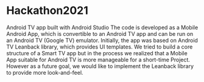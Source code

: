 # Hackathon2021
Android TV app built with Android Studio
The code is developed as a Mobile Android App, which is convertible to an Android TV app and can be run on an Android TV (Google TV) emulator. 
Initially, the app was based on Android TV Leanback library, which provides UI templates. We tried to build a core structure of a Smart TV app but 
in the process we realized that a Mobile App suitable for Android TV is more manageable for a short-time Project. However as a future goal, we would
like to implement the Leanback library to provide more look-and-feel.
